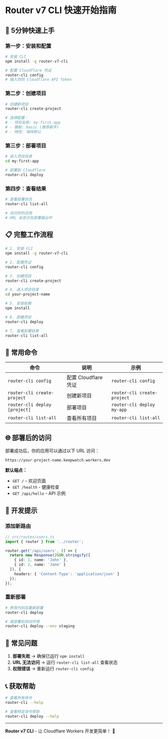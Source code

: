 # Router v7 CLI 快速开始指南

## 🚀 5分钟快速上手

### 第一步：安装和配置
```bash
# 安装 CLI
npm install -g router-v7-cli

# 配置 Cloudflare 凭证
router-cli config
# 输入你的 Cloudflare API Token
```

### 第二步：创建项目
```bash
# 创建新项目
router-cli create-project

# 选择配置：
# - 项目名称: my-first-app
# - 模板: basic (推荐新手)
# - 特性: 保持默认
```

### 第三步：部署项目
```bash
# 进入项目目录
cd my-first-app

# 部署到 Cloudflare
router-cli deploy
```

### 第四步：查看结果
```bash
# 查看部署状态
router-cli list-all

# 访问你的应用
# URL 会显示在部署输出中
```

## 📋 完整工作流程

```bash
# 1. 安装 CLI
npm install -g router-v7-cli

# 2. 配置凭证
router-cli config

# 3. 创建项目
router-cli create-project

# 4. 进入项目目录
cd your-project-name

# 5. 安装依赖
npm install

# 6. 部署项目
router-cli deploy

# 7. 查看部署结果
router-cli list-all
```

## 🎯 常用命令

| 命令 | 说明 | 示例 |
|------|------|------|
| `router-cli config` | 配置 Cloudflare 凭证 | `router-cli config` |
| `router-cli create-project` | 创建新项目 | `router-cli create-project` |
| `router-cli deploy [project]` | 部署项目 | `router-cli deploy my-app` |
| `router-cli list-all` | 查看所有项目 | `router-cli list-all` |

## 🌐 部署后的访问

部署成功后，你的应用可以通过以下 URL 访问：

```
https://your-project-name.keepwatch.workers.dev
```

**默认端点：**
- `GET /` - 欢迎页面
- `GET /health` - 健康检查
- `GET /api/hello` - API 示例

## 🔧 开发提示

### 添加新路由
```typescript
// src/routes/users.ts
import { router } from '../router';

router.get('/api/users', () => {
  return new Response(JSON.stringify([
    { id: 1, name: 'John' },
    { id: 2, name: 'Jane' }
  ]), {
    headers: { 'Content-Type': 'application/json' }
  });
});
```

### 重新部署
```bash
# 修改代码后重新部署
router-cli deploy

# 或部署到测试环境
router-cli deploy --env staging
```

## 🚨 常见问题

1. **部署失败** → 确保已运行 `npm install`
2. **URL 无法访问** → 运行 `router-cli list-all` 查看状态
3. **权限错误** → 重新运行 `router-cli config`

## 📞 获取帮助

```bash
# 查看所有命令
router-cli --help

# 查看特定命令帮助
router-cli deploy --help
```

---

**Router v7 CLI** - 让 Cloudflare Workers 开发更简单！ 🚀 